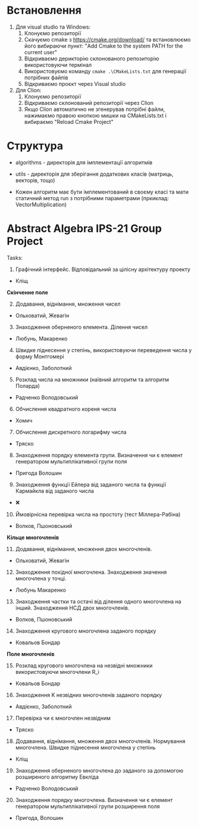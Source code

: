 # Встановлення
1. Для visual studio та Windows:
   1. Клонуємо репозиторії
   2. Скачуємо cmake з https://cmake.org/download/ та встановлюємо його вибираючи пункт: "Add Cmake to the system PATH for the current user" 
   3. Відкриваємо дерикторію склонованого репозиторію використовуючи термінал
   3. Використовуємо команду ```cmake .\CMakeLists.txt``` для генерації потрібних файлів
   4. Відкриваємо проєкт через Visual studio
2. Для Clion:
   1. Клонуємо репозиторії
   2. Відкриваємо склонований репозиторії через Clion
   3. Якщо Clion автоматично не згенерував потрібні файли, нажимаємо правою кнопкою мишки на CMakeLists.txt і вибираємо "Reload Cmake Project"

# Структура 
- algorithms - директорія для імплементації алгоритмів

- utils - директорія для зберігання додаткових класів (матриць, векторів, тощо)

- Кожен алгоритм має бути імплементований в своєму класі та мати статичний метод run з потрібними параметрами (пркиклад: VectorMultiplication)

# Abstract Algebra IPS-21 Group Project
Tasks:
1. Графічний інтерфейс. Відповідальний за цілісну архітектуру проекту
- Кліщ

**Скінченне поле**

2. Додавання, віднімання, множення чисел
- Ольховатий, Жевагін
3. Знаходження оберненого елемента. Ділення чисел
- Любунь, Макаренко 
4. Швидке піднесення у степінь, використовуючи переведення числа у форму Монтгомері
- Авдієнко, Заболотний 
5. Розклад числа на множники (наївний алгоритм та алгоритм Поларда) 
- Радченко Володовський 
6. Обчислення квадратного кореня числа 
- Хомич
7. Обчислення дискретного логарифму числа
- Тряско
8. Знаходження порядку елемента групи. Визначення чи є елемент генератором мультиплікативної групи поля
- Пригода Волошин 
9. Знаходження функції Ейлера від заданого числа  та функції Кармайкла від заданого числа 
- ❌
10. Ймовірнісна перевірка числа на простоту (тест Міллера-Рабіна) 
- Волков, Пшоновський 

**Кільце многочленів**

11. Додавання, віднімання, множення двох многочленів.
- Ольховатий, Жевагін
12. Знаходження похідної многочлена. Знаходження значення многочлена у точці.
- Любунь Макаренко 
13. Знаходження частки та остачі від ділення одного многочлена на інший. Знаходження НСД двох многочленів.
- Волков, Пшоновський
14. Знаходження кругового многочлена заданого порядку
- Ковальов Бондар 

**Поле многочленів**

15. Розклад кругового многочлена на незвідні множники використовуючи многочлени R_i
- Ковальов Бондар 
16. Знаходження K незвідних многочленів заданого порядку
- Авдієнко, Заболотний 
17. Перевірка чи є многочлен незвідним
- Тряско
18. Додавання, віднімання, множення двох многочленів. Нормування многочлена. Швидке піднесення многочлена у степінь
- Кліщ
19. Знаходження оберненого многочлена до заданого за допомогою розширеного алгоритму Евкліда
- Pадченко Володовський
20. Знаходження порядку многочлена. Визначення чи є елемент генератором мультиплікативної групи розширення поля
- Пригода,   Волошин
